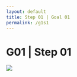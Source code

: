 ```yaml
---
layout: default
title: Step 01 | Goal 01
permalink: /g1s1
---
```


# G01 | Step 01

<div class="py-2"></div>

<div class="py-2">
  <image class="g1s1" src="/baby-steps/assets/images/g1s1_topics.png" />
</div>
